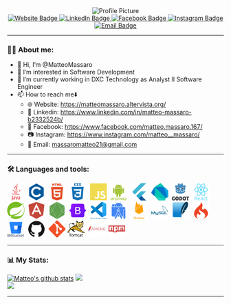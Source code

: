 <div align="center" id="profile-picture">
     <img src="https://matteomassaro.altervista.org/wp-content/uploads/2022/10/LogoHomePage.png" height="150" width="400" alt="Profile Picture"/>
</div>

<div align="center" id="badges">
  <a href="https://matteomassaro.altervista.org/">
     <img src="https://img.shields.io/badge/Website-yellow?style=for-the-badge&logo=wordpress&logoColor=white" alt="Website Badge"/>
  </a>
  <a href="https://www.linkedin.com/in/matteo-massaro-b2332524b/">
       <img src="https://img.shields.io/badge/LinkedIn-0077B5?style=for-the-badge&logo=linkedin&logoColor=white" alt="LinkedIn Badge"/>
  </a>
  <a href="https://www.facebook.com/matteo.massaro.167/">
      <img src="https://img.shields.io/badge/Facebook-blue?style=for-the-badge&logo=facebook&logoColor=white" alt="Facebook Badge"/>
  </a>
  <a href="https://www.instagram.com/matteo__massaro/">
     <img src="https://img.shields.io/badge/Instagram-E4405F?style=for-the-badge&logo=instagram&logoColor=white" alt="Instagram Badge"/>
  </a>
  <a href="mailto:massaromatteo21@gmail.com">
     <img src="https://img.shields.io/badge/Email-D14836?style=for-the-badge&logo=gmail&logoColor=white" alt="Email Badge"/>
  </a>
</div>

---
### 🧑‍💻 About me:
- 👋 Hi, I’m @MatteoMassaro
- 👀 I’m interested in Software Development
- 🌱 I’m currently working in DXC Technology as Analyst II Software Engineer
- 📫 How to reach me⬇️
     - 🌐 Website: https://matteomassaro.altervista.org/
     - 👔 Linkedin: https://www.linkedin.com/in/matteo-massaro-b2332524b/
     - 👥 Facebook: https://www.facebook.com/matteo.massaro.167/
     - 📷 Instagram: https://www.instagram.com/matteo__massaro/
     - 📧 Email: massaromatteo21@gmail.com

---

### 🛠️ Languages and tools:
<div>
  <img src="https://github.com/devicons/devicon/blob/master/icons/java/java-plain-wordmark.svg" title="Java" alt="Java" width="40" height="40"/>&nbsp;
  <img src="https://github.com/devicons/devicon/blob/master/icons/c/c-plain.svg" title="C" alt="C" width="40" height="40"/>&nbsp;
  <img src="https://github.com/devicons/devicon/blob/master/icons/html5/html5-plain-wordmark.svg" title="HTML" alt="HTML" width="40" height="40"/>&nbsp;
  <img src="https://github.com/devicons/devicon/blob/master/icons/css3/css3-plain-wordmark.svg"  title="CSS3" alt="CSS" width="40" height="40"/>&nbsp;
  <img src="https://github.com/devicons/devicon/blob/master/icons/javascript/javascript-plain.svg"  title="Javascript" alt="Javascript" width="40" height="40"/>&nbsp;
  <img src="https://github.com/devicons/devicon/blob/master/icons/android/android-plain-wordmark.svg" title="Android" alt="Android" width="40" height="40"/>&nbsp;
  <img src="https://github.com/devicons/devicon/blob/master/icons/flutter/flutter-original.svg"  title="Flutter" alt="Flutter" width="40" height="40"/>&nbsp;
  <img src="https://github.com/devicons/devicon/blob/master/icons/dart/dart-original.svg"  title="Dart" alt="Dart" width="40" height="40"/>&nbsp;
  <img src="https://github.com/devicons/devicon/blob/master/icons/godot/godot-original-wordmark.svg" title="Godot" alt="Godot" width="40" height="40"/>&nbsp;
  <img src="https://github.com/devicons/devicon/blob/master/icons/react/react-original-wordmark.svg"  title="React" alt="React" width="40" height="40"/>&nbsp;
  <img src="https://github.com/devicons/devicon/blob/master/icons/spring/spring-original.svg"  title="Spring" alt="Spring" width="40" height="40"/>&nbsp;
  <img src="https://github.com/devicons/devicon/blob/master/icons/angularjs/angularjs-plain.svg"  title="AngularJs" alt="AngularJs" width="40" height="40"/>&nbsp;
  <img src="https://github.com/devicons/devicon/blob/master/icons/nodejs/nodejs-plain.svg"  title="NodeJs" alt="NodeJs" width="40" height="40"/>&nbsp;
  <img src="https://github.com/devicons/devicon/blob/master/icons/bootstrap/bootstrap-original.svg"  title="Bootstrap" alt="Bootstrap" width="40" height="40"/>&nbsp;
  <img src="https://github.com/devicons/devicon/blob/master/icons/vscode/vscode-original-wordmark.svg" title="VSCode" alt="VSCode" width="40" height="40"/>&nbsp;
  <img src="https://github.com/devicons/devicon/blob/master/icons/androidstudio/androidstudio-plain.svg" title="AndroidStudio" alt="AndroidStudio" width="40" height="40"/>&nbsp;
  <img src="https://github.com/devicons/devicon/blob/master/icons/firebase/firebase-plain-wordmark.svg" title="Firebase" alt="Firebase" width="40" height="40"/>&nbsp;
  <img src="https://github.com/devicons/devicon/blob/master/icons/mysql/mysql-plain-wordmark.svg" title="MySQL"  alt="MySQL" width="40" height="40"/>&nbsp;
  <img src="https://github.com/devicons/devicon/blob/master/icons/sqlite/sqlite-original.svg" title="SQLite"  alt="SQLite" width="40" height="40"/>&nbsp;
  <img src="https://github.com/devicons/devicon/blob/master/icons/codeigniter/codeigniter-plain.svg" title="Codeigniter" alt="Codeigniter" width="40" height="40"/>&nbsp;
  <img src="https://github.com/devicons/devicon/blob/master/icons/bitbucket/bitbucket-original-wordmark.svg" title="Bitbucket" alt="Bitbucket" width="40" height="40"/>&nbsp;
  <img src="https://github.com/devicons/devicon/blob/master/icons/github/github-original.svg" title="GitHub" alt="GitHub" width="40" height="40"/>&nbsp;
  <img src="https://github.com/devicons/devicon/blob/master/icons/git/git-plain.svg" title="Git" alt="Git" width="40" height="40"/>
  <img src="https://github.com/devicons/devicon/blob/master/icons/tomcat/tomcat-original-wordmark.svg"  title="NodeJs" alt="NodeJs" width="40" height="40"/>&nbsp;
  <img src="https://github.com/devicons/devicon/blob/master/icons/apache/apache-original-wordmark.svg" title="Apache" alt="Apache" width="40" height="40"/>&nbsp;
  <img src="https://github.com/devicons/devicon/blob/master/icons/npm/npm-original-wordmark.svg"  title="Npm" alt="Npm" width="40" height="40"/>&nbsp;
</div>

---

### 📊 My Stats:

[![Matteo's github stats](https://github-readme-stats-matteomassaro.vercel.app/api?username=matteomassaro&theme=cobalt2&hide_border=false&include_all_commits=true&count_private=true)](https://github.com/MatteoMassaro/github-readme-stats)
![](https://github-readme-streak-stats.herokuapp.com/?user=matteomassaro&theme=cobalt2&hide_border=false)<br/>
![](https://github-readme-stats-matteomassaro.vercel.app//api/top-langs/?username=matteomassaro&theme=cobalt2&hide_border=false&include_all_commits=true&count_private=true&layout=compact)

---

<!---
MatteoMassaro/MatteoMassaro is a ✨ special ✨ repository because its `README.md` (this file) appears on your GitHub profile.
You can click the Preview link to take a look at your changes.
--->
